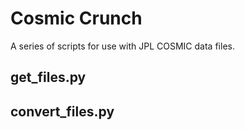 # Cosmic Crunch
A series of scripts for use with JPL COSMIC data files.

## get_files.py



## convert_files.py


